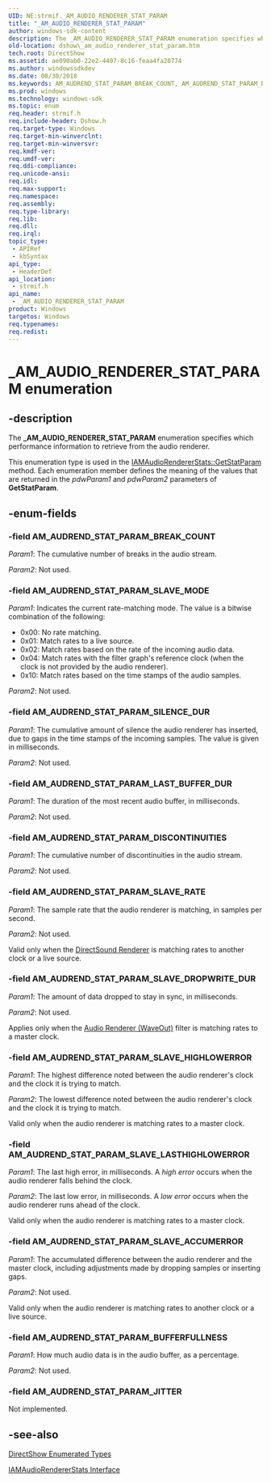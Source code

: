 ```yaml
---
UID: NE:strmif._AM_AUDIO_RENDERER_STAT_PARAM
title: "_AM_AUDIO_RENDERER_STAT_PARAM"
author: windows-sdk-content
description: The _AM_AUDIO_RENDERER_STAT_PARAM enumeration specifies which performance information to retrieve from the audio renderer.
old-location: dshow\_am_audio_renderer_stat_param.htm
tech.root: DirectShow
ms.assetid: ae090ab0-22e2-4407-8c16-feaa4fa20774
ms.author: windowssdkdev
ms.date: 08/30/2018
ms.keywords: AM_AUDREND_STAT_PARAM_BREAK_COUNT, AM_AUDREND_STAT_PARAM_BUFFERFULLNESS, AM_AUDREND_STAT_PARAM_DISCONTINUITIES, AM_AUDREND_STAT_PARAM_JITTER, AM_AUDREND_STAT_PARAM_LAST_BUFFER_DUR, AM_AUDREND_STAT_PARAM_SILENCE_DUR, AM_AUDREND_STAT_PARAM_SLAVE_ACCUMERROR, AM_AUDREND_STAT_PARAM_SLAVE_DROPWRITE_DUR, AM_AUDREND_STAT_PARAM_SLAVE_HIGHLOWERROR, AM_AUDREND_STAT_PARAM_SLAVE_LASTHIGHLOWERROR, AM_AUDREND_STAT_PARAM_SLAVE_MODE, AM_AUDREND_STAT_PARAM_SLAVE_RATE, _AM_AUDIO_RENDERER_STAT_PARAM, _AM_AUDIO_RENDERER_STAT_PARAM enumeration [DirectShow], _AM_AUDIO_RENDERER_STAT_PARAMEnumeration, dshow._am_audio_renderer_stat_param, strmif/AM_AUDREND_STAT_PARAM_BREAK_COUNT, strmif/AM_AUDREND_STAT_PARAM_BUFFERFULLNESS, strmif/AM_AUDREND_STAT_PARAM_DISCONTINUITIES, strmif/AM_AUDREND_STAT_PARAM_JITTER, strmif/AM_AUDREND_STAT_PARAM_LAST_BUFFER_DUR, strmif/AM_AUDREND_STAT_PARAM_SILENCE_DUR, strmif/AM_AUDREND_STAT_PARAM_SLAVE_ACCUMERROR, strmif/AM_AUDREND_STAT_PARAM_SLAVE_DROPWRITE_DUR, strmif/AM_AUDREND_STAT_PARAM_SLAVE_HIGHLOWERROR, strmif/AM_AUDREND_STAT_PARAM_SLAVE_LASTHIGHLOWERROR, strmif/AM_AUDREND_STAT_PARAM_SLAVE_MODE, strmif/AM_AUDREND_STAT_PARAM_SLAVE_RATE, strmif/_AM_AUDIO_RENDERER_STAT_PARAM
ms.prod: windows
ms.technology: windows-sdk
ms.topic: enum
req.header: strmif.h
req.include-header: Dshow.h
req.target-type: Windows
req.target-min-winverclnt: 
req.target-min-winversvr: 
req.kmdf-ver: 
req.umdf-ver: 
req.ddi-compliance: 
req.unicode-ansi: 
req.idl: 
req.max-support: 
req.namespace: 
req.assembly: 
req.type-library: 
req.lib: 
req.dll: 
req.irql: 
topic_type:
 - APIRef
 - kbSyntax
api_type:
 - HeaderDef
api_location:
 - strmif.h
api_name:
 - _AM_AUDIO_RENDERER_STAT_PARAM
product: Windows
targetos: Windows
req.typenames: 
req.redist: 
---
```


# _AM_AUDIO_RENDERER_STAT_PARAM enumeration


## -description



The <b>_AM_AUDIO_RENDERER_STAT_PARAM</b> enumeration specifies which performance information to retrieve from the audio renderer.



This enumeration type is used in the <a href="https://msdn.microsoft.com/bc01cac7-316f-4d18-ae68-c3db4dbf03fa">IAMAudioRendererStats::GetStatParam</a> method. Each enumeration member defines the meaning of the values that are returned in the <i>pdwParam1</i> and <i>pdwParam2</i> parameters of <b>GetStatParam</b>.


## -enum-fields




### -field AM_AUDREND_STAT_PARAM_BREAK_COUNT

<i>Param1</i>: The cumulative number of breaks in the audio stream.

<i>Param2</i>: Not used.


### -field AM_AUDREND_STAT_PARAM_SLAVE_MODE

<i>Param1</i>: Indicates the current rate-matching mode. The value is a bitwise combination of the following:

<ul>
<li>0x00: No rate matching.</li>
<li>0x01: Match rates to a live source.</li>
<li>0x02: Match rates based on the rate of the incoming audio data.</li>
<li>0x04: Match rates with the filter graph's reference clock (when the clock is not provided by the audio renderer).</li>
<li>0x10: Match rates based on the time stamps of the audio samples.</li>
</ul>
<i>Param2</i>: Not used.


### -field AM_AUDREND_STAT_PARAM_SILENCE_DUR

<i>Param1</i>: The cumulative amount of silence the audio renderer has inserted, due to gaps in the time stamps of the incoming samples. The value is given in milliseconds.

<i>Param2</i>: Not used.


### -field AM_AUDREND_STAT_PARAM_LAST_BUFFER_DUR

<i>Param1</i>: The duration of the most recent audio buffer, in milliseconds.

<i>Param2</i>: Not used.


### -field AM_AUDREND_STAT_PARAM_DISCONTINUITIES

<i>Param1</i>: The cumulative number of discontinuities in the audio stream.

<i>Param2</i>: Not used.


### -field AM_AUDREND_STAT_PARAM_SLAVE_RATE

<i>Param1</i>: The sample rate that the audio renderer is matching, in samples per second.

<i>Param2</i>: Not used.

Valid only when the <a href="https://msdn.microsoft.com/ec6cc790-8c1f-4de4-a7ca-a7073894380e">DirectSound Renderer</a> is matching rates to another clock or a live source.


### -field AM_AUDREND_STAT_PARAM_SLAVE_DROPWRITE_DUR

<i>Param1</i>: The amount of data dropped to stay in sync, in milliseconds.

<i>Param2</i>: Not used.

Applies only when the <a href="https://msdn.microsoft.com/a3f2776b-974b-4886-82a3-38e00b607a07">Audio Renderer (WaveOut)</a> filter is matching rates to a master clock.


### -field AM_AUDREND_STAT_PARAM_SLAVE_HIGHLOWERROR

<i>Param1</i>: The highest difference noted between the audio renderer's clock and the clock it is trying to match.

<i>Param2</i>: The lowest difference noted between the audio renderer's clock and the clock it is trying to match.

Valid only when the audio renderer is matching rates to a master clock.


### -field AM_AUDREND_STAT_PARAM_SLAVE_LASTHIGHLOWERROR

<i>Param1</i>: The last high error, in milliseconds. A <i>high error</i> occurs when the audio renderer falls behind the clock.

<i>Param2</i>: The last low error, in milliseconds. A <i>low error</i> occurs when the audio renderer runs ahead of the clock. 

Valid only when the audio renderer is matching rates to a master clock.


### -field AM_AUDREND_STAT_PARAM_SLAVE_ACCUMERROR

<i>Param1</i>: The accumulated difference between the audio renderer and the master clock, including adjustments made by dropping samples or inserting gaps.

<i>Param2</i>: Not used.

Valid only when the audio renderer is matching rates to another clock or a live source.


### -field AM_AUDREND_STAT_PARAM_BUFFERFULLNESS

<i>Param1</i>: How much audio data is in the audio buffer, as a percentage.

<i>Param2</i>: Not used.


### -field AM_AUDREND_STAT_PARAM_JITTER

Not implemented.


## -see-also




<a href="https://msdn.microsoft.com/74467006-b077-49c0-8573-f939ac3d3444">DirectShow Enumerated Types</a>



<a href="https://msdn.microsoft.com/f5cca658-73ce-4f4d-8992-afb7824f4117">IAMAudioRendererStats Interface</a>
 

 

